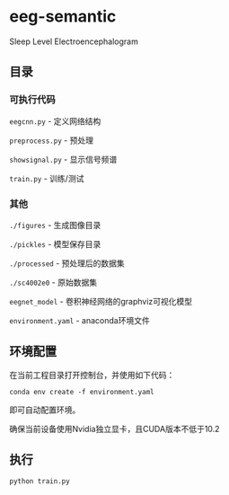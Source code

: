 # eeg-semantic

 Sleep Level Electroencephalogram

## 目录

### 可执行代码

`eegcnn.py` - 定义网络结构

`preprocess.py` - 预处理

`showsignal.py` - 显示信号频谱

`train.py` - 训练/测试

### 其他

`./figures` - 生成图像目录

`./pickles` - 模型保存目录

`./processed` - 预处理后的数据集

`./sc4002e0` - 原始数据集

`eegnet_model` - 卷积神经网络的graphviz可视化模型

`environment.yaml` - anaconda环境文件

## 环境配置

在当前工程目录打开控制台，并使用如下代码：

```
conda env create -f environment.yaml
```

即可自动配置环境。

确保当前设备使用Nvidia独立显卡，且CUDA版本不低于10.2

## 执行

```
python train.py
```

